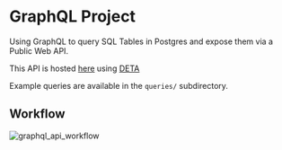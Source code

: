 # GraphQL Project

Using GraphQL to query SQL Tables in Postgres and expose them via a Public Web API.

This API is hosted [here](https://jyablonski_graphql.deta.dev/graphql) using [DETA](https://www.deta.sh/?ref=fastapi)

Example queries are available in the `queries/` subdirectory.

## Workflow

![graphql_api_workflow](https://user-images.githubusercontent.com/16946556/176963515-80b96c06-2747-4381-88f2-b37a764ffa15.jpg)
